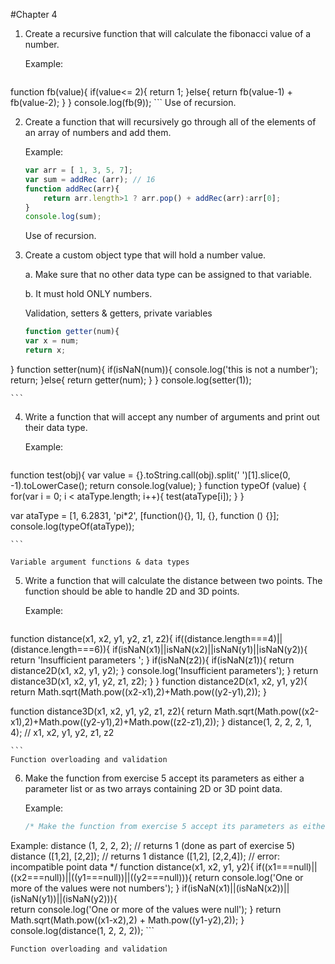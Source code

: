 #Chapter 4

1. Create a recursive function that will calculate the fibonacci value of a number. 

    Example: 
    ```javascript
function fb(value){
	if(value<=  2){
		return 1;
	}else{
		return fb(value-1) + fb(value-2);
	}
}
console.log(fb(9));
    ```
    Use of recursion. 

2. Create a function that will recursively go through all of the elements of an array of numbers and add them. 

    Example: 
    ```javascript
	var arr = [ 1, 3, 5, 7]; 
	var sum = addRec (arr); // 16 
	function addRec(arr){
		return arr.length>1 ? arr.pop() + addRec(arr):arr[0];
	}
	console.log(sum);
    ```
    Use of recursion. 

3. Create a custom object type that will hold a number value.  

    a. Make sure that no other data type can be assigned to that variable.  
    
    b. It must hold ONLY numbers.  
    
    Validation, setters & getters, private variables 
    ```javascript
    function getter(num){
	var x = num;
	return x;
}
function setter(num){
	if(isNaN(num)){
		console.log('this is not a number');
		return;
	}else{
		return getter(num);
	}
}
console.log(setter(1));

    
    ```

4. Write a function that will accept any number of arguments and print out their data type. 

    Example: 
    ```javascript
 function test(obj){
	var value = {}.toString.call(obj).split(' ')[1].slice(0, -1).toLowerCase();
	return console.log(value);
}
function typeOf (value) {
	for(var i = 0; i < ataType.length; i++){
		test(ataType[i]);
	}
}

var ataType = [1, 6.2831, 'pi*2', [function(){}, 1], {}, function () {}];
console.log(typeOf(ataType));

     
    ```
    
    Variable argument functions & data types 

5. Write a function that will calculate the distance between two points. The function should be able to handle 2D and 3D points. 

    Example: 
    ```javascript
function distance(x1, x2, y1, y2, z1, z2){
	if((distance.length===4)||(distance.length===6)){
		if(isNaN(x1)||isNaN(x2)||isNaN(y1)||isNaN(y2)){
			return 'Insufficient parameters ';
		}
		if(isNaN(z2)){
			if(isNaN(z1)){
				return distance2D(x1, x2, y1, y2);
			}
		console.log('Insufficient parameters');
		}
		return distance3D(x1, x2, y1, y2, z1, z2);
	}
}
function distance2D(x1, x2, y1, y2){
	return Math.sqrt(Math.pow((x2-x1),2)+Math.pow((y2-y1),2));
}

function distance3D(x1, x2, y1, y2, z1, z2){
	return Math.sqrt(Math.pow((x2-x1),2)+Math.pow((y2-y1),2)+Math.pow((z2-z1),2));
}
 distance(1,  2,  2,  2,  1,  4);
     //   x1, x2, y1, y2, z1, z2

    ```
    Function overloading and validation

6. Make the function from exercise 5 accept its parameters as either a parameter list or as two arrays containing 2D or 3D point data.  

    Example: 
    ```javascript
    /* Make the function from exercise 5 accept its parameters as either a parameter list or as two arrays containing 2D or 3D point data.
Example:
distance (1, 2, 2, 2); // returns 1 (done as part of exercise 5) distance ([1,2], [2,2]); // returns 1 
distance ([1,2], [2,2,4]); // error: incompatible point data 
*/
function distance(x1, x2, y1, y2){
	if((x1===null)||((x2===null))||((y1===null))||((y2===null))){
	   return console.log('One or more of the values were not numbers');
	}
	if(isNaN(x1)||(isNaN(x2))||(isNaN(y1))||(isNaN(y2))){   
	 return console.log('One or more of the values were null');
	}
	return Math.sqrt(Math.pow((x1-x2),2) + Math.pow((y1-y2),2));
}
console.log(distance(1, 2, 2, 2));
    ```
    
    Function overloading and validation 

